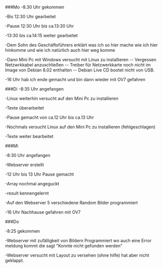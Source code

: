 ###Mo
-8.30 Uhr gekommen

-Bis 12:30 Uhr gearbeitet 

-Pause 12:30 Uhr bis ca.13:30 Uhr 

-13:30 bis ca.14:15 weiter gearbeitet

-Dem Sohn des Geschäftsführers erklärt was ich so hier mache wie ich hier hinkomme und wie ich natürlich auch hier weg komme

-Dann Mini Pc mit Windows versucht mit Linux zu installieren
-- Vergessen Netzwrkkabel anzuschließen
-- Treiber für Netzwerkkarte noch nicht im Image von Debian 8.02 enthalten
-- Debian Live CD bootet nicht von USB. 

-16 Uhr hab ich ende gemacht und bin dann wieder mit OV7 gefahren
 
###Di
-8:35 Uhr angefangen 

-Linux weiterhin versucht auf den Mini Pc zu installieren

-Texte überarbeitet

-Pause gemacht von ca.12 Uhr bis ca.13 Uhr

-Nochmals versucht Linux auf den Mini Pc zu installieren (fehlgeschlagen)

-Texte weiter bearbeitet

###Mi

-8:30 Uhr angefangen

-Webserver erstellt

-12 Uhr bis 13 Uhr Pause gemacht

-Array nochmal angeguckt

-result kennengelernt

-Auf den Webserver 5 verschiedene Random Bilder programmiert

-16 Uhr Nachhause gefahren mit OV7

###Do

-8:25 gekommen

-Webserver mit zufälligkeit von Bildern Programmiert wo auch eine Error meldung kommt die sagt "Konnte nicht gefunden werden"

-Webserver versucht mit Layout zu versehen (ohne hilfe) hat aber nicht geklappt. 
